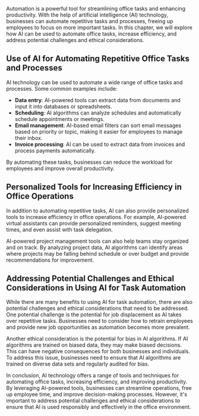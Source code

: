 
Automation is a powerful tool for streamlining office tasks and enhancing productivity. With the help of artificial intelligence (AI) technology, businesses can automate repetitive tasks and processes, freeing up employees to focus on more important tasks. In this chapter, we will explore how AI can be used to automate office tasks, increase efficiency, and address potential challenges and ethical considerations.

Use of AI for Automating Repetitive Office Tasks and Processes
--------------------------------------------------------------

AI technology can be used to automate a wide range of office tasks and processes. Some common examples include:

* **Data entry**: AI-powered tools can extract data from documents and input it into databases or spreadsheets.
* **Scheduling**: AI algorithms can analyze schedules and automatically schedule appointments or meetings.
* **Email management**: AI-based email filters can sort email messages based on priority or topic, making it easier for employees to manage their inbox.
* **Invoice processing**: AI can be used to extract data from invoices and process payments automatically.

By automating these tasks, businesses can reduce the workload for employees and improve overall productivity.

Personalized Tools for Increasing Efficiency in Office Operations
-----------------------------------------------------------------

In addition to automating repetitive tasks, AI can also provide personalized tools to increase efficiency in office operations. For example, AI-powered virtual assistants can provide personalized reminders, suggest meeting times, and even assist with task delegation.

AI-powered project management tools can also help teams stay organized and on track. By analyzing project data, AI algorithms can identify areas where projects may be falling behind schedule or over budget and provide recommendations for improvement.

Addressing Potential Challenges and Ethical Considerations in Using AI for Task Automation
------------------------------------------------------------------------------------------

While there are many benefits to using AI for task automation, there are also potential challenges and ethical considerations that need to be addressed. One potential challenge is the potential for job displacement as AI takes over repetitive tasks. Businesses need to consider how to retrain employees and provide new job opportunities as automation becomes more prevalent.

Another ethical consideration is the potential for bias in AI algorithms. If AI algorithms are trained on biased data, they may make biased decisions. This can have negative consequences for both businesses and individuals. To address this issue, businesses need to ensure that AI algorithms are trained on diverse data sets and regularly audited for bias.

In conclusion, AI technology offers a range of tools and techniques for automating office tasks, increasing efficiency, and improving productivity. By leveraging AI-powered tools, businesses can streamline operations, free up employee time, and improve decision-making processes. However, it's important to address potential challenges and ethical considerations to ensure that AI is used responsibly and effectively in the office environment.
